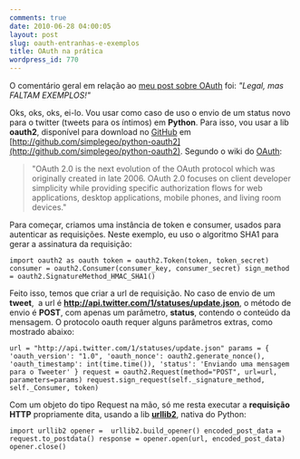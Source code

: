 ```yaml
---
comments: true
date: 2010-06-28 04:00:05
layout: post
slug: oauth-entranhas-e-exemplos
title: OAuth na prática
wordpress_id: 770
---
```


O comentário geral em relação ao [meu post sobre OAuth](http://log4dev.com/2010/06/23/oauth/) foi: _"Legal, mas FALTAM EXEMPLOS!"_

Oks, oks, oks, ei-lo. Vou usar como caso de uso o envio de um status novo para o twitter (tweets para os íntimos) em **Python**. Para isso, vou usar a lib **oauth2**, disponível para download no [GitHub](http://github.com) em [http://github.com/simplegeo/python-oauth2](http://github.com/simplegeo/python-oauth2). Segundo o wiki do [OAuth](http://wiki.oauth.net/OAuth-2):


> "OAuth 2.0 is the next evolution of the OAuth protocol which was originally created in late 2006. OAuth 2.0 focuses on client developer simplicity while providing specific authorization flows for web applications, desktop applications, mobile phones, and living room devices."


Para começar, criamos uma instância de token e consumer, usados para autenticar as requisições. Neste exemplo, eu uso o algoritmo SHA1 para gerar a assinatura da requisição:

`import oauth2 as oauth
token = oauth2.Token(token, token_secret)
consumer = oauth2.Consumer(consumer_key, consumer_secret)
sign_method = oauth2.SignatureMethod_HMAC_SHA1()`

Feito isso, temos que criar a url de requisição. No caso de envio de um **tweet**,  a url é **http://api.twitter.com/1/statuses/update.json**, o método de envio é **POST**, com apenas um parâmetro, **status**, contendo o conteúdo da mensagem. O protocolo oauth requer alguns parâmetros extras, como mostrado abaixo:



`url = "http://api.twitter.com/1/statuses/update.json"
params = {
'oauth_version': "1.0",
'oauth_nonce': oauth2.generate_nonce(),
'oauth_timestamp': int(time.time()),
'status': 'Enviando uma mensagem para o Tweeter'
}
request = oauth2.Request(method="POST", url=url, parameters=params)
request.sign_request(self._signature_method, self._Consumer, token)
`

Com um objeto do tipo Request na mão, só me resta executar a **requisição HTTP** propriamente dita, usando a lib [**urllib2**](http://docs.python.org/library/urllib2.html), nativa do Python: 



`import urllib2
opener =  urllib2.build_opener()
encoded_post_data = request.to_postdata()
response = opener.open(url, encoded_post_data)
opener.close()`
